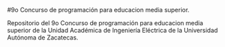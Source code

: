 #9o Concurso de programación para educacion media superior.

Repositorio del 9o Concurso de programación para educacion media superior de la Unidad Académica de Ingeniería Eléctrica de la Universidad Autónoma de Zacatecas.

